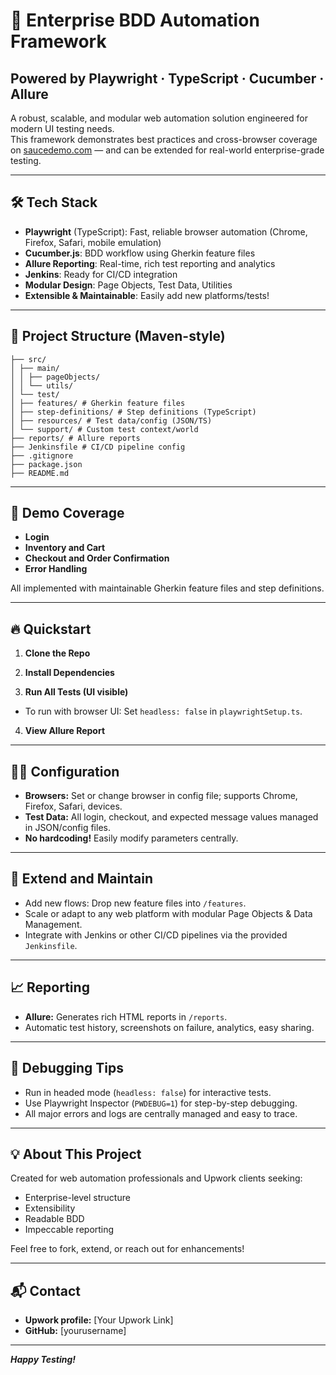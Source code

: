 # 🚀 Enterprise BDD Automation Framework
## Powered by Playwright · TypeScript · Cucumber · Allure

A robust, scalable, and modular web automation solution engineered for modern UI testing needs.  
This framework demonstrates best practices and cross-browser coverage on [saucedemo.com](https://www.saucedemo.com) — and can be extended for real-world enterprise-grade testing.

---

## 🛠️ Tech Stack

- **Playwright** (TypeScript): Fast, reliable browser automation (Chrome, Firefox, Safari, mobile emulation)
- **Cucumber.js**: BDD workflow using Gherkin feature files
- **Allure Reporting**: Real-time, rich test reporting and analytics
- **Jenkins**: Ready for CI/CD integration
- **Modular Design**: Page Objects, Test Data, Utilities
- **Extensible & Maintainable**: Easily add new platforms/tests!

---

## 📁 Project Structure (Maven-style)
```playwright-framework/
├── src/
│ ├── main/
│ │ ├── pageObjects/
│ │ └── utils/
│ └── test/
│ ├── features/ # Gherkin feature files
│ ├── step-definitions/ # Step definitions (TypeScript)
│ ├── resources/ # Test data/config (JSON/TS)
│ └── support/ # Custom test context/world
├── reports/ # Allure reports
├── Jenkinsfile # CI/CD pipeline config
├── .gitignore
├── package.json
├── README.md
```

---

## 🚦 Demo Coverage

- **Login**
- **Inventory and Cart**
- **Checkout and Order Confirmation**
- **Error Handling**

All implemented with maintainable Gherkin feature files and step definitions.

---

## 🔥 Quickstart

1. **Clone the Repo**

2. **Install Dependencies**

3. **Run All Tests (UI visible)**

- To run with browser UI: Set `headless: false` in `playwrightSetup.ts`.

4. **View Allure Report**


---

## 🧑‍💻 Configuration

- **Browsers:** Set or change browser in config file; supports Chrome, Firefox, Safari, devices.
- **Test Data:** All login, checkout, and expected message values managed in JSON/config files.
- **No hardcoding!** Easily modify parameters centrally.

---

## 🧩 Extend and Maintain

- Add new flows: Drop new feature files into `/features`.
- Scale or adapt to any web platform with modular Page Objects & Data Management.
- Integrate with Jenkins or other CI/CD pipelines via the provided `Jenkinsfile`.

---

## 📈 Reporting

- **Allure:** Generates rich HTML reports in `/reports`.
- Automatic test history, screenshots on failure, analytics, easy sharing.

---

## 🔎 Debugging Tips

- Run in headed mode (`headless: false`) for interactive tests.
- Use Playwright Inspector (`PWDEBUG=1`) for step-by-step debugging.
- All major errors and logs are centrally managed and easy to trace.

---

## 💡 About This Project

Created for web automation professionals and Upwork clients seeking:
- Enterprise-level structure
- Extensibility
- Readable BDD
- Impeccable reporting

Feel free to fork, extend, or reach out for enhancements!

---

## 📬 Contact

- **Upwork profile:** [Your Upwork Link]
- **GitHub:** [yourusername]

---

**_Happy Testing!_**


